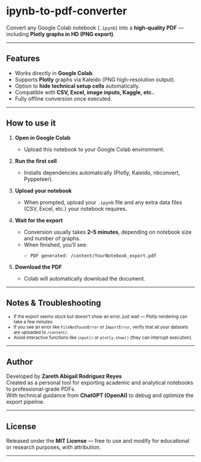 # ipynb-to-pdf-converter
Convert any Google Colab notebook (`.ipynb`) into a **high-quality PDF** — including **Plotly graphs in HD (PNG export)**.  

---

## Features
- Works directly in **Google Colab**.
- Supports **Plotly** graphs via Kaleido (PNG high-resolution output).
- Option to **hide technical setup cells** automatically.
- Compatible with **CSV, Excel, image inputs, Kaggle, etc.**.
- Fully offline conversion once executed.

---

## How to use it

1. **Open in Google Colab**
   - Upload this notebook to your Google Colab environment.

2. **Run the first cell**
   - Installs dependencies automatically (Plotly, Kaleido, nbconvert, Pyppeteer).

3. **Upload your notebook**
   - When prompted, upload your `.ipynb` file and any extra data files (CSV, Excel, etc.) your notebook requires.

4. **Wait for the export**
   - Conversion usually takes **2–5 minutes**, depending on notebook size and number of graphs.
   - When finished, you’ll see:
     ```
     ✅ PDF generated: /content/YourNotebook_export.pdf
     ```

5. **Download the PDF**
   - Colab will automatically download the document.

---

## Notes & Troubleshooting
<small>

- If the export seems stuck but doesn’t show an error, just wait — Plotly rendering can take a few minutes.  
- If you see an error like `FileNotFoundError` or `ImportError`, verify that all your datasets are uploaded to `/content/`.  
- Avoid interactive functions like `input()` or `plotly.show()` (they can interrupt execution).

</small>

---

## Author

Developed by **Zareth Abigail Rodríguez Reyes**  
Created as a personal tool for exporting academic and analytical notebooks to professional-grade PDFs.  
With technical guidance from **ChatGPT (OpenAI)** to debug and optimize the export pipeline.

---

## License
Released under the **MIT License** — free to use and modify for educational or research purposes, with attribution.

---
